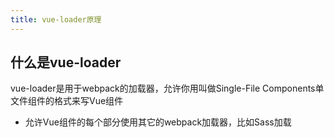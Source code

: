 ```yaml
---
title: vue-loader原理
---
```


## 什么是vue-loader
vue-loader是用于webpack的加载器，允许你用叫做Single-File Components单文件组件的格式来写Vue组件

- 允许Vue组件的每个部分使用其它的webpack加载器，比如Sass加载<style>和Pug加载<template>
- 允许.vue文件中的自定义块，这些(自定义块)能够运用于定制的加载程序链
- 将静态的<style>和<template>的assets引用视为模块依赖，并且用webpack加载程序去处理他们
- 模拟每个组件的CSS作用域


```js
// main.js
import xx from 'index.vue';

// index.vue 代码
<template>
  <div class="root">hello world</div>
</template>

<script>
export default {
  data() {},
  mounted() {
    console.log("hello world");
  },
};
</script>

<style scoped lang="scss">
.root {
  font-size: 12px;
}
</style>
```

1. 调用 @vue/component-compiler-utils 包的parse函数，将SFC 文本解析为AST对象
遍历 AST 对象属性，转换为特殊的引用路径
返回转换结果

```js

import { render, staticRenderFns } from "./index.vue?vue&type=template&id=2964abc9&scoped=true&"

import script from "./index.vue?vue&type=script&lang=js&"
export * from "./index.vue?vue&type=script&lang=js&"
import style0 from "./index.vue?vue&type=style&index=0&id=2964abc9&scoped=true&lang=scss&"


/* normalize component */
import normalizer from "!../../node_modules/vue-loader/lib/runtime/componentNormalizer.js"
var component = normalizer(
  script,
  render,
  staticRenderFns,
  false,
  null,
  "2964abc9",
  null
  
)

...
export default component.exports
```

2. 执行pitcher
每个块都有不同的请求查询，对于webpack的每个模块规则，它创建一个相对于Vue语言块请求的修改后的克隆
假设我们为所有的*.js配置过babel-loader.这些规则也一样会复制和应用于到Vue SFC的<script>块中，
```js
import script from './index.vue?vue&type=script'
//将扩展为
import script from 'babel-loader!vue-loader!./index.vue?vue&type=script'

import style0 from "./index.vue?vue&type=style&index=0&id=2964abc9&scoped=true&lang=scss&"
//将扩展为
import style0 from 'style-loader!css-loader!sass-loader!vue-loader!./index.vue?vue&type=style&index=1&scoped&lang=scss'
```

3. 这时，将再次触发vue-loader
第二次运行时由于路径已经带上了 type 参数，会命中断语句，进入 selectBlock 函数，这个函数的逻辑很简单：就只是根据type参数返回不能内容。

```js
module.exports = function selectBlock (
  descriptor,
  loaderContext,
  query,
  appendExtension
) {
  // template
  if (query.type === `template`) {
    if (appendExtension) {
      loaderContext.resourcePath += '.' + (descriptor.template.lang || 'html')
    }
    loaderContext.callback(
      null,
      descriptor.template.content,
      descriptor.template.map
    )
    return
  }

  // script
  if (query.type === `script`) {
    if (appendExtension) {
      loaderContext.resourcePath += '.' + (descriptor.script.lang || 'js')
    }
    loaderContext.callback(
      null,
      descriptor.script.content,
      descriptor.script.map
    )
    return
  }

  // styles
  if (query.type === `style` && query.index != null) {
    const style = descriptor.styles[query.index]
    if (appendExtension) {
      loaderContext.resourcePath += '.' + (style.lang || 'css')
    }
    loaderContext.callback(
      null,
      style.content,
      style.map
    )
    return
  }

  // custom
  if (query.type === 'custom' && query.index != null) {
    const block = descriptor.customBlocks[query.index]
    loaderContext.callback(
      null,
      block.content,
      block.map
    )
    return
  }
}

```


## 总结
Vue SFC 文件包含多种格式的内容：style、script、template以及自定义block，vue-loader 如何分别处理这些内容？

SFC 文本解析为AST对象，遍历 AST 对象属性，转换为特殊的引用路径，给原始文件路径增加不同的参数，后续根据每个特殊引用路径的type，去加载对应的loader，

